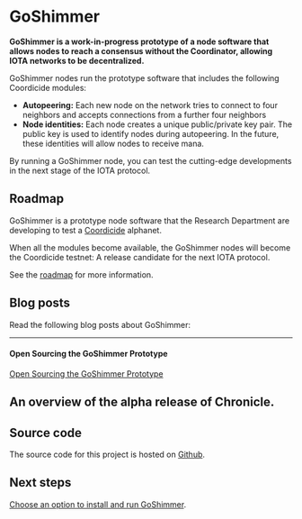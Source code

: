 # GoShimmer

**GoShimmer is a work-in-progress prototype of a node software that allows nodes to reach a consensus without the Coordinator, allowing IOTA networks to be decentralized.**

GoShimmer nodes run the prototype software that includes the following Coordicide modules:

- **Autopeering:** Each new node on the network tries to connect to four neighbors and accepts connections from a further four neighbors
- **Node identities:** Each node creates a unique public/private key pair. The public key is used to identify nodes during autopeering. In the future, these identities will allow nodes to receive mana.

By running a GoShimmer node, you can test the cutting-edge developments in the next stage of the IOTA protocol.

## Roadmap

GoShimmer is a prototype node software that the Research Department are developing to test a [Coordicide](https://coordicide.iota.org) alphanet.

When all the modules become available, the GoShimmer nodes will become the Coordicide testnet: A release candidate for the next IOTA protocol.

See the [roadmap](https://roadmap.iota.org/goshimmer-alphanet) for more information.

## Blog posts

Read the following blog posts about GoShimmer:

---------------
#### **Open Sourcing the GoShimmer Prototype** ####
[Open Sourcing the GoShimmer Prototype](https://blog.iota.org/open-sourcing-of-the-goshimmer-prototype-891c0a8eafcb)

An overview of the alpha release of Chronicle.
---------------

## Source code

The source code for this project is hosted on [Github](https://github.com/iotaledger/goshimmer).

## Next steps

[Choose an option to install and run GoShimmer](tutorials/install-goshimmer.md).



